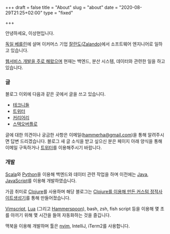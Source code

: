 +++
draft = false
title = "About"
slug = "about"
date = "2020-08-29T21:25+02:00"
type = "fixed"

+++

안녕하세요, 이상현입니다.

[독일 베를린](https://iamsang.com/blog/2017/10/30/berlin-over-silicon-valley/)에 살며 이커머스 기업 [잘란도(Zalando)](https://tech.zalando.com)에서 소프트웨어 엔지니어로 일하고 있습니다.

[웹서비스 개발을 주로 해왔으며](https://iamsang.com/blog/2021/01/04/2020-retro/) 현재는 백엔드, 분산 시스템, 데이터와 관련한 일을 하고 있습니다.

### 글

블로그 이외에 다음과 같은 곳에서 글을 쓰고 있습니다.
* [테크니들](http://techneedle.com/archives/author/sanghyun)
* [트위터](https://twitter.com/sangdolha)
* [커리어리](https://careerly.co.kr/profiles/414463)
* [스택오버플로](https://stackoverflow.com/users/524588/sanghyun-lee)

글에 대한 의견이나 궁금한 사항은 이메일(hammerha@gmail.com)을 통해 알려주시면 답변 드리겠습니다. 블로그 새 글 소식을 받고 싶으신 분은 페이지 아래 양식을 통해 이메일 구독하거나 [트위터](https://twitter.com/sangdolha)를 이용해주시기 바랍니다.

### 개발

[Scala](https://github.com/Sangdol/scala-test-driven-learning)와 [Python](https://github.com/Sangdol/python-test-driven-learning)을 이용해 백엔드와 데이터 관련 작업을 하며 이전에는 [Java](https://github.com/Sangdol/java-test-driven-learning), [JavaScript](https://github.com/Sangdol/node-test-driven-learning)를 이용해 개발하였습니다.

가끔 취미로 [Clojure](https://github.com/Sangdol/clojure-test-driven-learning)를 사용하며 해당 블로그는 [Clojure를 이용해 만든 커스텀 정적사이트생성기](https://iamsang.com/blog/2020/10/10/custom-static-site-generator/)를 통해 만들어졌습니다.

[Vimscript](https://github.com/Sangdol/vimscript-test-driven-learning), [Lua](https://github.com/Sangdol/lua-test-driven-learning) (그리고 [Hammerspoon](https://github.com/Sangdol/hammerspoon-config)), bash, zsh, fish script 등을 이용해 몇 초를 아끼기 위해 몇 시간을 들여 자동화하는 것을 즐깁니다.

맥북을 이용해 개발하며 툴은 [nvim](https://github.com/Sangdol/vimrc), IntelliJ, iTerm2를 사용합니다.
